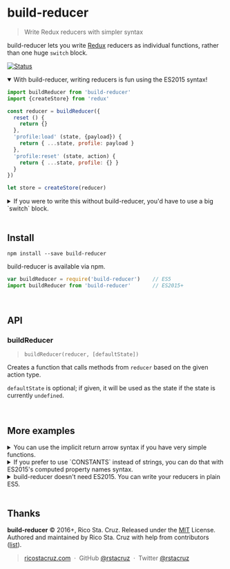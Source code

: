 # build-reducer

> Write Redux reducers with simpler syntax

build-reducer lets you write [Redux] reducers as individual functions, rather than one huge `switch` block.

[![Status](https://travis-ci.org/rstacruz/build-reducer.svg?branch=master)](https://travis-ci.org/rstacruz/build-reducer "See test builds")

<details open>
<summary>With build-reducer, writing reducers is fun using the ES2015 syntax!</summary>

```js
import buildReducer from 'build-reducer'
import {createStore} from 'redux'

const reducer = buildReducer({
  reset () {
    return {}
  },
  'profile:load' (state, {payload}) {
    return { ...state, profile: payload }
  },
  'profile:reset' (state, action) {
    return { ...state, profile: {} }
  }
})

let store = createStore(reducer)
```
</details>

<details>
<summary>If you were to write this without build-reducer, you'd have to use a big `switch` block.</summary>

```js
/* Traditional Redux reducer without build-reducer */
function reducer (state, action) {
  switch (action.type) {
    case 'reset':
      return {}
    case 'profile:load':
      return { ...state, profile: action.payload }
    case 'profile:reset':
      return { ...state, profile: {} }
    default:
      return state
  }
}

let store = createStore(reducer)
```
</details>

<br>

## Install

```
npm install --save build-reducer
```

build-reducer is available via npm.

```js
var buildReducer = require('build-reducer')    // ES5
import buildReducer from 'build-reducer'       // ES2015+
```

<br>

## API

### buildReducer

> `buildReducer(reducer, [defaultState])`

Creates a function that calls methods from `reducer` based on the given action type.

`defaultState` is optional; if given, it will be used as the state if the state is currently `undefined`.

<br>

## More examples

<details>
<summary>You can use the implicit return arrow syntax if you have very simple functions.</summary>

```js
const reducer = buildReducer({
  'reset':
    () => ({})
  'profile:load':
    (state, {payload}) => ({ ...state, profile: payload })
  'profile:reset':
    (state, action) => ({ ...state, profile: {} })
})
```
</details>

<details>
<summary>If you prefer to use `CONSTANTS` instead of strings, you can do that with ES2015's computed property names syntax.</summary>

```js
const RESET = 'RESET'
const LOAD_PROFILE = 'LOAD_PROFILE'
const RESET_PROFILE = 'RESET_PROFILE'

const reducer = buildReducer({
  [RESET] () {
    return {}
  },
  [LOAD_PROFILE] (state, {payload}) {
    return { ...state, profile: payload }
  },
  [RESET_PROFILE] (state, action) {
    return { ...state, profile: {} }
  }
})
```
</details>

<details>
<summary>build-reducer doesn't need ES2015. You can write your reducers in plain ES5.</summary>

```js
const reducer = buildReducer({
  'reset': function () {
    return {}
  },
  'profile:load': function (state, action) {
    return Object.assign({}, state, { profile: action.payload })
  },
  'profile:reset': function (state, action) {
    return Object.assign({}, state, { profile: {} })
  }
})
```
</details>

[Redux]: http://redux.js.org

<br>

## Thanks

**build-reducer** © 2016+, Rico Sta. Cruz. Released under the [MIT] License.<br>
Authored and maintained by Rico Sta. Cruz with help from contributors ([list][contributors]).

> [ricostacruz.com](http://ricostacruz.com) &nbsp;&middot;&nbsp;
> GitHub [@rstacruz](https://github.com/rstacruz) &nbsp;&middot;&nbsp;
> Twitter [@rstacruz](https://twitter.com/rstacruz)

[MIT]: http://mit-license.org/
[contributors]: http://github.com/rstacruz/build-reducer/contributors
